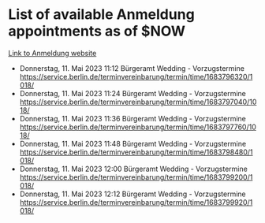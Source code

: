 # List of available Anmeldung appointments as of $NOW
[Link to Anmeldung website](https://service.berlin.de/terminvereinbarung/termin/tag.php?termin=1&anliegen[]=120686&dienstleisterlist=122210,122217,327316,122219,327312,122227,327314,122231,327346,122243,327348,122254,122252,329742,122260,329745,122262,329748,122271,327278,122273,327274,122277,327276,330436,122280,327294,122282,327290,122284,327292,122291,327270,122285,327266,122286,327264,122296,327268,150230,329760,122297,327286,122294,327284,122312,329763,122314,329775,122304,327330,122311,327334,122309,327332,317869,122281,327352,122279,329772,122283,122276,327324,122274,327326,122267,329766,122246,327318,122251,327320,122257,327322,122208,327298,122226,327300&herkunft=http%3A%2F%2Fservice.berlin.de%2Fdienstleistung%2F120686%2F)
- Donnerstag, 11. Mai 2023 11:12 Bürgeramt Wedding - Vorzugstermine https://service.berlin.de/terminvereinbarung/termin/time/1683796320/1018/
- Donnerstag, 11. Mai 2023 11:24 Bürgeramt Wedding - Vorzugstermine https://service.berlin.de/terminvereinbarung/termin/time/1683797040/1018/
- Donnerstag, 11. Mai 2023 11:36 Bürgeramt Wedding - Vorzugstermine https://service.berlin.de/terminvereinbarung/termin/time/1683797760/1018/
- Donnerstag, 11. Mai 2023 11:48 Bürgeramt Wedding - Vorzugstermine https://service.berlin.de/terminvereinbarung/termin/time/1683798480/1018/
- Donnerstag, 11. Mai 2023 12:00 Bürgeramt Wedding - Vorzugstermine https://service.berlin.de/terminvereinbarung/termin/time/1683799200/1018/
- Donnerstag, 11. Mai 2023 12:12 Bürgeramt Wedding - Vorzugstermine https://service.berlin.de/terminvereinbarung/termin/time/1683799920/1018/
